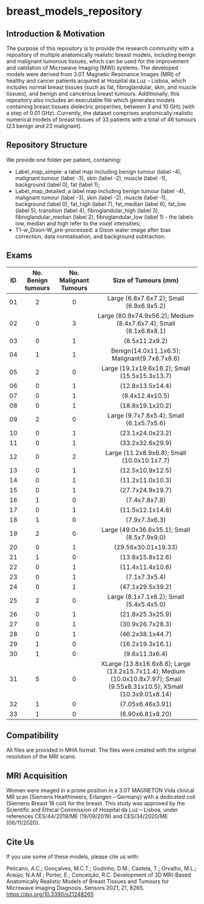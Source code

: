 # breast_models_repository

## Introduction & Motivation ##
The purpose of this repository is to provide the research community with a repository of multiple anatomically realistic breast models, including benign and malignant tumorous tissues, which can be used for the improvement and validation of Microwave Imaging (MWI) systems. The developed models were derived from 3.0T Magnetic Resonance Images (MRI) of healthy and cancer patients acquired at Hospital da Luz - Lisboa, which includes normal breast tissues (such as fat, fibroglandular, skin, and muscle tissues), and benign and cancerous breast tumours. Additionally, this repository also includes an executable file which generates models containing breast tissues dielectric properties, between 3 and 10 GHz (with a step of 0.01 GHz).
Currently, the dataset comprises anatomically realistic numerical models of breast tissues of 33 patients with a total of 46 tumours (23 benign and 23 malignant).

## Repository Structure ##
We provide one folder per patient, containing:

- Label_map_simple: a label map including benign tumour (label -4), malignant tumour (label -3), skin (label -2), muscle (label -1), background (label 0), fat (label 1);
- Label_map_detailed: a label map including benign tumour (label -4), malignant tumour (label -3), skin (label -2), muscle (label -1), background (label 0), fat_high (label 7), fat_median (label 6), fat_low (label 5), transition (label 4), fibroglandular_high (label 3), fibroglandular_median (label 2), fibroglandular_low (label 1) - the labels low, median and high refer to the voxel intensities;
- T1-w_Dixon-W_pre-processed: a Dixon water image after bias correction, data normalisation, and background subtraction.


## Exams ##
| ID | No. Benign tumours | No. Malignant Tumours | Size of Tumours (mm) |
|:--:|:------------------:|:---------------------:|:--------------------:|
| 01 |         2          |           0           |Large (6.8x7.6x7.2); Small (6.9x6.9x5.2)|
| 02 |         0          |           3           |Large (80.9x74.9x56.2); Medium (8.4x7.6x7.4); Small (8.1x6.8x8.1)|
| 03 |         0          |           1           | (8.5x11.2x9.2)       |
| 04 |         1          |           1           |Benign(14.0x11.1x6.5); Malignant(9.7x8.7x8.6)|
| 05 |         2          |           0           |Large (19.1x19.6x18.2); Small (15.5x15.3x13.7)|
| 06 |         0          |           1           |(12.8x13.5x14.4)      |
| 07 |         0          |           1           |(8.4x12.4x10.5)       |
| 08 |         0          |           1           |(18.8x19.1x20.2)      |
| 09 |         2          |           0           |Large (9.7x7.8x5.4); Small (6.1x5.7x5.6)|
| 10 |         0          |           1           |(23.1x24.0x23.2)      |
| 11 |         0          |           1           |(33.2x32.6x29.9)      |
| 12 |         0          |           2           |Large (11.2x8.9x6.8); Small (10.0x10.1x7.7)|
| 13 |         0          |           1           | (12.5x10.9x12.5)     |
| 14 |         0          |           1           |(11.2x11.0x10.3)      |
| 15 |         0          |           1           |  (27.7x24.9x19.7)    |
| 16 |         1          |           0           |    (7.4x7.8x7.8)     |
| 17 |         0          |           1           |  (11.5x12.1x14.8)    |
| 18 |         1          |           0           |  (7.9x7.3x6.3)       |
| 19 |         2          |           0           |Large (49.0x36.6x35.1); Small (8.5x7.9x9.0)|
| 20 |         0          |           1           | (29.56x30.01x19.33)  |
| 21 |         1          |           0           |  (13.8x15.8x12.6)    |
| 22 |         0          |           1           |    (11.4x11.4x10.6)  |
| 23 |         0          |           1           | (7.1x7.3x5.4)        |
| 24 |         0          |           1           |  (47.1x29.5x39.2)    |
| 25 |         2          |           0           |Large (8.1x7.1x6.2); Small (5.4x5.4x5.0)|
| 26 |         0          |           1           | (21.8x25.3x25.9)     |
| 27 |         0          |           1           | (30.9x26.7x28.3)     |
| 28 |         0          |           1           | (46.2x38.1x44.7)     |
| 29 |         1          |           0           | (16.2x19.3x16.1)     |
| 30 |         1          |           0           | (9.6x11.3x6.4)       |
| 31 |         5          |           0           | XLarge (13.8x16.6x8.6); Large (13.2x15.7x11.4); Medium (10.0x10.8x7.97); Small (9.55x8.31x10.5); XSmall (10.3x9.01x8.14)|
| 32 |         1          |           0           | (7.05x6.46x3.91)       |
| 33 |         1          |           0           | (6.90x6.81x8.20)       |


## Compatibility ##
All files are provided in MHA format. The files were created with the original resolution of the MRI scans.

## MRI Acquisition ##
Women were imaged in a prone position in a 3.0T MAGNETON Vida clinical MR scan (Siemens Healthineers, Erlangen – Germany) with a dedicated coil (Siemens Breast 18 coil) for the breast. This study was approved by the Scientific and Ethical Commission of Hospital da Luz – Lisboa, under references CES/44/2019/ME (19/09/2019) and CES/34/2020/ME (06/11/2020).

## Cite Us ##
If you use some of these models, please cite us with:

Pelicano, A.C.; Gonçalves, M.C.T.; Godinho, D.M.; Castela, T.; Orvalho, M.L.; Araújo, N.A.M.; Porter, E.; Conceição, R.C. Development of 3D MRI-Based Anatomically Realistic Models of Breast Tissues and Tumours for Microwave Imaging Diagnosis. Sensors 2021, 21, 8265. https://doi.org/10.3390/s21248265
